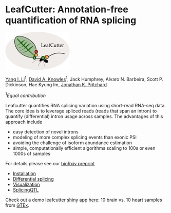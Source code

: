 # LeafCutter: Annotation-free quantification of RNA splicing

<img src="./logo.png" width="200"> 

[Yang I. Li](http://web.stanford.edu/~yangili/index.html)<sup>1</sup>, [David A. Knowles](http://cs.stanford.edu/people/davidknowles/)<sup>1</sup>, Jack Humphrey, Alvaro N. Barbeira, Scott P. Dickinson, Hae Kyung Im, [Jonathan K. Pritchard](http://web.stanford.edu/group/pritchardlab/home.html)

<sup>1</sup>*Equal contribution*

Leafcutter quantifies RNA splicing variation using short-read RNA-seq data. The core idea is to leverage spliced reads (reads that span an intron) to quantify (differential) intron usage across samples. The advantages of this approach include
* easy detection of novel introns
* modeling of more complex splicing events than exonic PSI
* avoiding the challenge of isoform abundance estimation
* simple, computationally efficient algorithms scaling to 100s or even 1000s of samples

For details please see our [bioRxiv preprint](http://biorxiv.org/content/early/2016/03/16/044107)

* [Installation](./articles/Installation.html)
* [Differential splicing](./articles/Installation.html)
* [Visualization](./articles/Visualization.html)
* [SplicingQTL](./articles/sQTL.html)

Check out a demo leafcutter [shiny](https://shiny.rstudio.com/) app [here](https://leafcutter.shinyapps.io/leafviz/): 10 brain vs. 10 heart samples from [GTEx](https://www.gtexportal.org/home/). 
